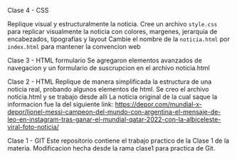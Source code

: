 Clase 4 - CSS

Replique visual y estructuralmente la noticia.
Cree un archivo `style.css` para replicar visualmente la noticia con colores, margenes, jerarquía de encabezados, tipografías y layout
Cambie el nombre de la `noticia.html` por `index.html` para mantener la convencion web


Clase 3 - HTML formulario
Se agregaron elementos avanzados de navegacion y un formulario de suscrupcion en el archivo noticia.html

Clase 2 - HTML
Replique de manera simplificada la estructura de una noticia real, probando algunos elementos de html.
Se creo el archivo noticia.html y se trabajo desde alli
La noticia original de la cual saque la informacion fue la del siguiente link:
https://depor.com/mundial-x-depor/lionel-messi-campeon-del-mundo-con-argentina-el-mensaje-de-leo-en-instagram-tras-ganar-el-mundial-qatar-2022-con-la-albiceleste-viral-foto-noticia/

Clase 1 - GIT
Este repositorio contiene el trabajo practico de la Clase 1 de la materia.
Modificacion hecha desde la rama clase1 para practica de Git.
